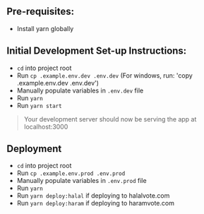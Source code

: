 ## Pre-requisites:
* Install yarn globally
## Initial Development Set-up Instructions:
* `cd` into project root
* Run `cp .example.env.dev .env.dev` (For windows, run: 'copy .example.env.dev .env.dev')
* Manually populate variables in `.env.dev` file
* Run `yarn`
* Run `yarn start`

>Your development server should now be serving the app at localhost:3000

## Deployment
* `cd` into project root
* Run `cp .example.env.prod .env.prod`
* Manually populate variables in `.env.prod` file
* Run `yarn`
* Run `yarn deploy:halal` if deploying to halalvote.com
* Run `yarn deploy:haram` if deploying to haramvote.com
